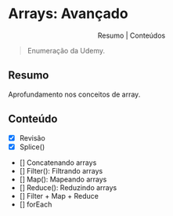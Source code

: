 # Arrays: Avançado

<p align="center">
    <a>Resumo</a> |
    <a>Conteúdos</a>
</p>

> Enumeração da Udemy.

## Resumo
Aprofundamento nos conceitos de array.

## Conteúdo

- [x] Revisão
- [x] Splice()
- [] Concatenando arrays
- [] Filter(): Filtrando arrays
- [] Map(): Mapeando arrays
- [] Reduce(): Reduzindo arrays
- [] Filter + Map + Reduce
- [] forEach